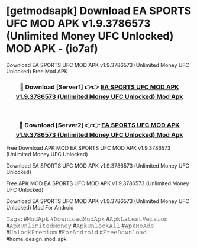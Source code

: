 # [getmodsapk] Download EA SPORTS UFC MOD APK v1.9.3786573 (Unlimited Money UFC Unlocked) MOD APK - (io7af)
Download EA SPORTS UFC MOD APK v1.9.3786573 (Unlimited Money UFC Unlocked) Free Mod APK

<div align="center">
<h3>🔴 Download [Server1] 👉👉 <a href="https://apk-comot.site?title=EA_SPORTS_UFC_MOD_APK_v1.9.3786573_(Unlimited_Money_UFC_Unlocked)">EA SPORTS UFC MOD APK v1.9.3786573 (Unlimited Money UFC Unlocked) Mod Apk</a></h3><br>

<h3>🔴 Download [Server2] 👉👉 <a href="https://apk-comot.site?title=EA_SPORTS_UFC_MOD_APK_v1.9.3786573_(Unlimited_Money_UFC_Unlocked)">EA SPORTS UFC MOD APK v1.9.3786573 (Unlimited Money UFC Unlocked) Mod Apk</a></h3>
</div>


Free Download APK MOD EA SPORTS UFC MOD APK v1.9.3786573 (Unlimited Money UFC Unlocked)

Download EA SPORTS UFC MOD APK v1.9.3786573 (Unlimited Money UFC Unlocked) 

Free APK MOD EA SPORTS UFC MOD APK v1.9.3786573 (Unlimited Money UFC Unlocked) 

Download EA SPORTS UFC MOD APK v1.9.3786573 (Unlimited Money UFC Unlocked) Mod For Android

𝚃𝚊𝚐𝚜: #𝙼𝚘𝚍𝙰𝚙𝚔 #𝙳𝚘𝚠𝚗𝚕𝚘𝚊𝚍𝙼𝚘𝚍𝙰𝚙𝚔 #𝙰𝚙𝚔𝙻𝚊𝚝𝚎𝚜𝚝𝚅𝚎𝚛𝚜𝚒𝚘𝚗 #𝙰𝚙𝚔𝚄𝚗𝚕𝚒𝚖𝚒𝚝𝚎𝚍𝙼𝚘𝚗𝚎𝚢 #𝙰𝚙𝚔𝚄𝚗𝚕𝚘𝚌𝚔𝙰𝚕𝚕 #𝙰𝚙𝚔𝙽𝚘𝙰𝚍𝚜 #𝚄𝚗𝚕𝚘𝚌𝚔𝙿𝚛𝚎𝚖𝚒𝚞𝚖 #𝙵𝚘𝚛𝙰𝚗𝚍𝚛𝚘𝚒𝚍 #𝙵𝚛𝚎𝚎𝙳𝚘𝚠𝚗𝚕𝚘𝚊𝚍 #home_design_mod_apk